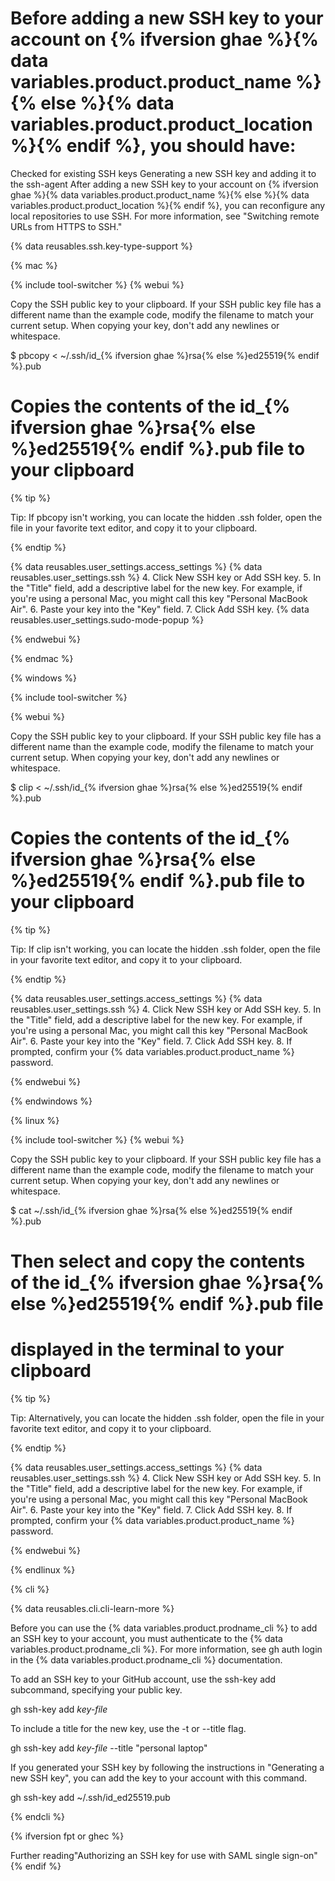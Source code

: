 # Before adding a new SSH key to your account on {% ifversion ghae %}{% data variables.product.product_name %}{% else %}{% data variables.product.product_location %}{% endif %}, you should have:

Checked for existing SSH keys
Generating a new SSH key and adding it to the ssh-agent
After adding a new SSH key to your account on {% ifversion ghae %}{% data variables.product.product_name %}{% else %}{% data variables.product.product_location %}{% endif %}, you can reconfigure any local repositories to use SSH. For more information, see "Switching remote URLs from HTTPS to SSH."

{% data reusables.ssh.key-type-support %}

{% mac %}

{% include tool-switcher %} {% webui %}

Copy the SSH public key to your clipboard.
If your SSH public key file has a different name than the example code, modify the filename to match your current setup. When copying your key, don't add any newlines or whitespace.

$ pbcopy &lt; ~/.ssh/id_{% ifversion ghae %}rsa{% else %}ed25519{% endif %}.pub
# Copies the contents of the id_{% ifversion ghae %}rsa{% else %}ed25519{% endif %}.pub file to your clipboard

{% tip %}

Tip: If pbcopy isn't working, you can locate the hidden .ssh folder, open the file in your favorite text editor, and copy it to your clipboard.

{% endtip %}

{% data reusables.user_settings.access_settings %} {% data reusables.user_settings.ssh %} 4. Click New SSH key or Add SSH key.  5. In the "Title" field, add a descriptive label for the new key. For example, if you're using a personal Mac, you might call this key "Personal MacBook Air". 6. Paste your key into the "Key" field.  7. Click Add SSH key.  {% data reusables.user_settings.sudo-mode-popup %}

{% endwebui %}

{% endmac %}

{% windows %}

{% include tool-switcher %}

{% webui %}

Copy the SSH public key to your clipboard.
If your SSH public key file has a different name than the example code, modify the filename to match your current setup. When copying your key, don't add any newlines or whitespace.

$ clip &lt; ~/.ssh/id_{% ifversion ghae %}rsa{% else %}ed25519{% endif %}.pub
# Copies the contents of the id_{% ifversion ghae %}rsa{% else %}ed25519{% endif %}.pub file to your clipboard

{% tip %}

Tip: If clip isn't working, you can locate the hidden .ssh folder, open the file in your favorite text editor, and copy it to your clipboard.

{% endtip %}

{% data reusables.user_settings.access_settings %} {% data reusables.user_settings.ssh %} 4. Click New SSH key or Add SSH key.  5. In the "Title" field, add a descriptive label for the new key. For example, if you're using a personal Mac, you might call this key "Personal MacBook Air". 6. Paste your key into the "Key" field.  7. Click Add SSH key.  8. If prompted, confirm your {% data variables.product.product_name %} password. 

{% endwebui %}

{% endwindows %}

{% linux %}

{% include tool-switcher %} {% webui %}

Copy the SSH public key to your clipboard.
If your SSH public key file has a different name than the example code, modify the filename to match your current setup. When copying your key, don't add any newlines or whitespace.

$ cat ~/.ssh/id_{% ifversion ghae %}rsa{% else %}ed25519{% endif %}.pub
# Then select and copy the contents of the id_{% ifversion ghae %}rsa{% else %}ed25519{% endif %}.pub file
# displayed in the terminal to your clipboard

{% tip %}

Tip: Alternatively, you can locate the hidden .ssh folder, open the file in your favorite text editor, and copy it to your clipboard.

{% endtip %}

{% data reusables.user_settings.access_settings %} {% data reusables.user_settings.ssh %} 4. Click New SSH key or Add SSH key.  5. In the "Title" field, add a descriptive label for the new key. For example, if you're using a personal Mac, you might call this key "Personal MacBook Air". 6. Paste your key into the "Key" field.  7. Click Add SSH key.  8. If prompted, confirm your {% data variables.product.product_name %} password. 

{% endwebui %}

{% endlinux %}

{% cli %}

{% data reusables.cli.cli-learn-more %}

Before you can use the {% data variables.product.prodname_cli %} to add an SSH key to your account, you must authenticate to the {% data variables.product.prodname_cli %}. For more information, see gh auth login in the {% data variables.product.prodname_cli %} documentation.

To add an SSH key to your GitHub account, use the ssh-key add subcommand, specifying your public key.

gh ssh-key add <em>key-file</em>

To include a title for the new key, use the -t or --title flag.

gh ssh-key add <em>key-file</em> --title "personal laptop"

If you generated your SSH key by following the instructions in "Generating a new SSH key", you can add the key to your account with this command.

gh ssh-key add ~/.ssh/id_ed25519.pub

{% endcli %}

{% ifversion fpt or ghec %}

Further reading"Authorizing an SSH key for use with SAML single sign-on" {% endif %}
